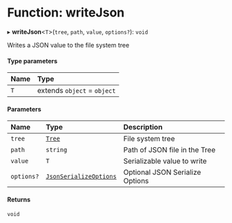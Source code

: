 # Function: writeJson

▸ **writeJson**\<`T`\>(`tree`, `path`, `value`, `options?`): `void`

Writes a JSON value to the file system tree

#### Type parameters

| Name | Type                        |
| :--- | :-------------------------- |
| `T`  | extends `object` = `object` |

#### Parameters

| Name       | Type                                                                                     | Description                     |
| :--------- | :--------------------------------------------------------------------------------------- | :------------------------------ |
| `tree`     | [`Tree`](../../reference/core-api/devkit/documents/Tree)                                 | File system tree                |
| `path`     | `string`                                                                                 | Path of JSON file in the Tree   |
| `value`    | `T`                                                                                      | Serializable value to write     |
| `options?` | [`JsonSerializeOptions`](../../reference/core-api/devkit/documents/JsonSerializeOptions) | Optional JSON Serialize Options |

#### Returns

`void`
